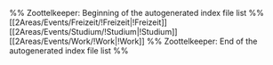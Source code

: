 %% Zoottelkeeper: Beginning of the autogenerated index file list  %%
 [[2Areas/Events/Freizeit/!Freizeit|!Freizeit]]
 [[2Areas/Events/Studium/!Studium|!Studium]]
 [[2Areas/Events/Work/!Work|!Work]]
%% Zoottelkeeper: End of the autogenerated index file list  %%
